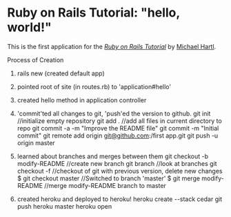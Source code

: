 # Ruby on Rails Tutorial: "hello, world!"

This is the first application for the
[*Ruby on Rails Tutorial*](http://www.railstutorial.org/)
by [Michael Hartl](http://www.michaelhartl.com/).

Process of Creation
1) rails new (created default app)

2) pointed root of site (in routes.rb) to 'application#hello'

3) created hello method in application controller

4) 'commit'ted all changes to git, 'push'ed the version to github.
	git init     //initialize empty repository
	git add .    //add all files in current directory to repo
	git commit -a -m "Improve the README file"
	git commit -m "Initial commit"
	git remote add origin git@github.com:<username>/first app.git
	git push -u origin master

5) learned about branches and merges between them
	git checkout -b modify-README   //create new branch
	git branch                      //look at branches
	git checkout -f                 //checkout of git with previous version, delete new changes
	$ git checkout master           //Switched to branch 'master'
    $ git merge modify-README       //merge modify-README branch to master


6) created heroku and deployed to heroku!
	heroku create --stack cedar
	git push heroku master
	heroku open

	
